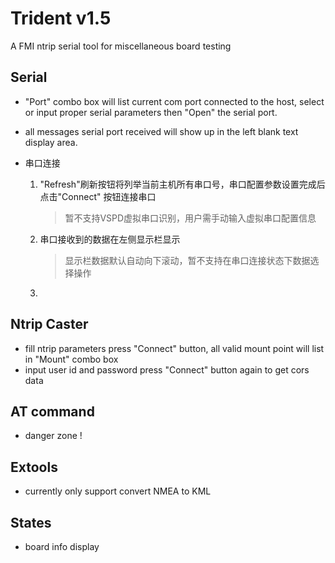 # Trident v1.5 

A FMI ntrip serial tool for miscellaneous board testing

## Serial

- "Port" combo box will list current com port connected to the host, select or input proper 
serial parameters then "Open" the serial port.
- all messages serial port received will show up in the left blank text display area.

- 串口连接
    1. "Refresh"刷新按钮将列举当前主机所有串口号，串口配置参数设置完成后点击"Connect"
    按钮连接串口
        > 暂不支持VSPD虚拟串口识别，用户需手动输入虚拟串口配置信息
    2. 串口接收到的数据在左侧显示栏显示
        > 显示栏数据默认自动向下滚动，暂不支持在串口连接状态下数据选择操作
    3. 

## Ntrip Caster

- fill ntrip parameters press "Connect" button, all valid mount point will list in "Mount" combo box
- input user id and password press "Connect" button again to get cors data  

## AT command

- danger zone !

## Extools

- currently only support convert NMEA to KML 

## States

- board info display
